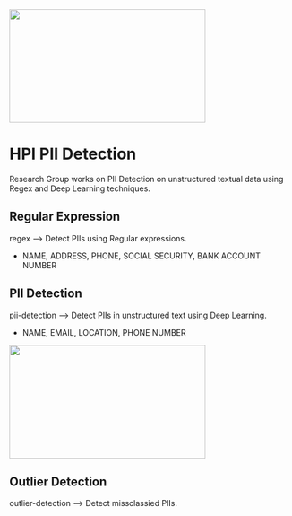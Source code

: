 <img src="https://upload.wikimedia.org/wikipedia/commons/f/f2/Hasso-Plattner-Institut_logo.svg"  width="350" height="202">

# HPI PII Detection
Research Group works on PII Detection on unstructured textual data using Regex and Deep Learning techniques.

## Regular Expression
regex --> Detect PIIs using Regular expressions.
  *  NAME, ADDRESS, PHONE, SOCIAL SECURITY, BANK ACCOUNT NUMBER

## PII Detection
pii-detection --> Detect PIIs in unstructured text using Deep Learning.
  *  NAME, EMAIL, LOCATION, PHONE NUMBER

<img src="https://github.com/hsleonis/hpi-pii-detection/blob/main/pii-detection/pii-dashboard.jpg"  width="350" height="202">

## Outlier Detection
outlier-detection --> Detect missclassied PIIs.
